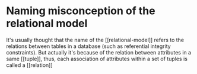 # Naming misconception of the relational model
It's usually thought that the name of the [[relational-model]] refers to the relations between tables in a database (such as referential integrity constraints). But actually it's because of the relation between attributes in a same [[tuple]], thus, each association of attributes within a set of tuples is called a [[relation]]
